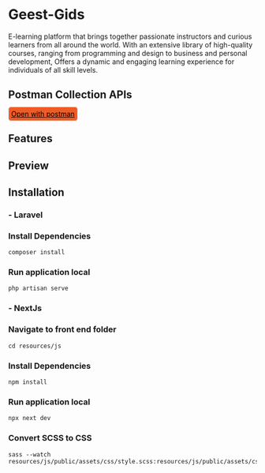 # Geest-Gids

E-learning platform that brings together passionate instructors and curious learners from all around the world. With an extensive library of high-quality courses, ranging from programming and design to business and personal development, Offers a dynamic and engaging learning experience for individuals of all skill levels.

## Postman Collection APIs

<a href="https://www.postman.com/petitfour/workspace/geest-gids/collection/26104711-01f921f7-d705-4509-9583-fdb86dfcf183?action=share&creator=26104711" target="_blank" style="color:#000; background-color:#ef5b25;padding:5px;border-radius:6px;border:1px solid #dddddd">Open with postman</a>

## Features

## Preview

## Installation

### - Laravel

### Install Dependencies

```
composer install
```

### Run application local

```
php artisan serve
```

### - NextJs

### Navigate to front end folder

```
cd resources/js
```

### Install Dependencies

```
npm install
```

### Run application local

```
npx next dev
```


### Convert SCSS to CSS
```
sass --watch resources/js/public/assets/css/style.scss:resources/js/public/assets/css/style.css
```
